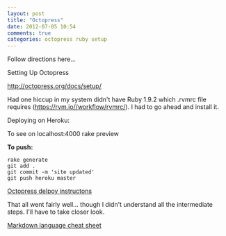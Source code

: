 ```yaml
---
layout: post
title: "Octopress"
date: 2012-07-05 10:54
comments: true
categories: octopress ruby setup
---
```


Follow directions here...

Setting Up Octopress

<http://octopress.org/docs/setup/>

Had one hiccup in my system didn't have Ruby 1.9.2 which .rvmrc file requires (https://rvm.io//workflow/rvmrc/). I had to go ahead and install it.

Deploying on Heroku:

To see on localhost:4000
rake preview 

**To push:**
```
rake generate
git add .
git commit -m 'site updated'
git push heroku master
```

[Octopress delpoy instructons](http://octopress.org/docs/deploying/heroku/)

That all went fairly well... though I didn't understand all the intermediate steps. I'll have to take closer look.

[Markdown language cheat sheet](http://support.mashery.com/docs/customizing_your_portal/Markdown_Cheat_Sheet/)


